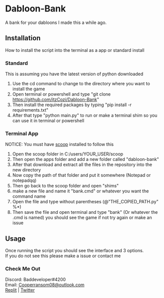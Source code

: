 # Dabloon-Bank

A bank for your dabloons I made this a while ago.

## Installation
How to install the script into the terminal as a app or standard install
### Standard
This is assuming you have the latest version of python downloaded

1. Use the cd command to change to the directory where you want to install the game
2. Open terminal or powershell and type "git clone https://github.com/itzCozi/Dabloon-Bank"
3. Then install the required packages by typing "pip install -r requirements.txt"
4. After that type "python main.py" to run or make a terminal shim so you can use it in terminal or powershell

### Terminal App
NOTICE: You must have [scoop](https://scoop.sh/) installed to follow this

1. Open the scoop folder in C:/users/YOUR_USER/scoop
2. Then open the apps folder and add a new folder called "dabloon-bank"
3. After that download and extract all the files in the repository into the new directory
4. Now copy the path of that folder and put it somewhere (Notepad or notepadqq)
5. Then go back to the scoop folder and open "shims"
6. make a new file and name it "bank.cmd" or whatever you want the command name
7. Open the file and type without parentheses (@"THE_COPIED_PATH.py"  %*)
8. Then save the file and open terminal and type "bank" (Or whatever the .cmd is named) you should see the game
if not try again or make an issue                                                                             

## Usage
Once running the script you should see the interface and 3 options.                                                                                        
If you do not see this please make a issue or contact me

### Check Me Out
Discord: Baddeveloper#4200                                                                                                                           
Email: Cooperransom08@outlook.com                                                                                                                         
[Replit](https://replit.com/@cozi08) | [Twitter](https://twitter.com/ransom_cooper)

